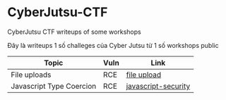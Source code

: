 # CyberJutsu-CTF
CyberJutsu CTF writeups of some workshops

Đây là writeups 1 số challeges của Cyber Jutsu từ 1 số workshops public

| Topic | Vuln | Link |
| --- | --- | --- |
| File uploads | RCE | [file upload](./file-uploads) |
| Javascript Type Coercion | RCE | [javascript-security](./javascript-security) |
